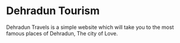 # Dehradun Tourism
Dehradun Travels is a simple website which will take you to the most famous places of Dehradun, The city of Love.
